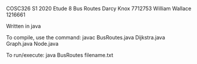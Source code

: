 COSC326 S1 2020
Etude 8 Bus Routes
Darcy Knox 7712753
William Wallace 1216661

Written in java

To compile, use the command:
javac BusRoutes.java Dijkstra.java Graph.java Node.java

To run/execute:
java BusRoutes filename.txt
